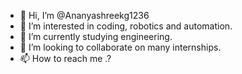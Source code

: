 - 👋 Hi, I’m @Ananyashreekg1236
- 👀 I’m interested in coding, robotics and automation.
- 🌱 I’m currently studying engineering.
- 💞️ I’m looking to collaborate on many internships.
- 📫 How to reach me .?

<!---
Ananyashreekg1236/Ananyashreekg1236 is a ✨ special ✨ repository because its `README.md` (this file) appears on your GitHub profile.
You can click the Preview link to take a look at your changes.
--->

